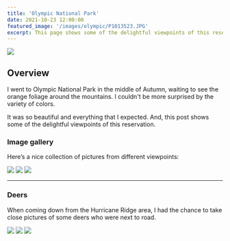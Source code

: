 ```yaml
---
title: 'Olympic National Park'
date: 2021-10-23 12:00:00
featured_image: '/images/olympic/P1013523.JPG'
excerpt: This page shows some of the delightful viewpoints of this reservation.
---
```


![](/images/olympic/P1013523.JPG)

## Overview

I went to Olympic National Park in the middle of Autumn, waiting to see the orange foliage around the mountains. I couldn't be more surprised by the variety of colors. 

It was so beautiful and everything that I expected. And, this post shows some of the delightful viewpoints of this reservation.

### Image gallery

Here’s a nice collection of pictures from different viewpoints:

<div class="gallery" data-columns="2">
	<img src="/images/olympic/GOPR4327.JPG">
	<img src="/images/olympic/GOPR4367.JPG">
	<img src="/images/olympic/P1013552.JPG">
</div>

---

### Deers

When coming down from the Hurricane Ridge area, I had the chance to take close pictures of some deers who were next to road.

<div class="gallery" data-columns="1">
	<img src="/images/olympic/P1013581.JPG">
	<img src="/images/olympic/P1013566.JPG">
	<img src="/images/olympic/P1013582.JPG">
</div>
